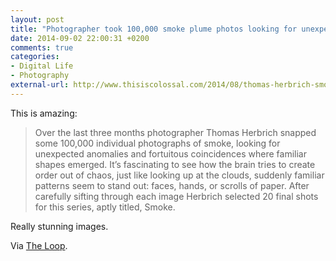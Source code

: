 ```yaml
---
layout: post
title: "Photographer took 100,000 smoke plume photos looking for unexpected shapes | Colossal"
date: 2014-09-02 22:00:31 +0200
comments: true
categories:
- Digital Life
- Photography
external-url: http://www.thisiscolossal.com/2014/08/thomas-herbrich-smoke/
---
```


This is amazing:

> Over the last three months photographer Thomas Herbrich snapped some 100,000 individual photographs of smoke, looking for unexpected anomalies and fortuitous coincidences where familiar shapes emerged. It’s fascinating to see how the brain tries to create order out of chaos, just like looking up at the clouds, suddenly familiar patterns seem to stand out: faces, hands, or scrolls of paper. After carefully sifting through each image Herbrich selected 20 final shots for this series, aptly titled, Smoke.

Really stunning images.

Via [The Loop](http://www.loopinsight.com/2014/09/02/photographer-took-100000-smoke-plume-photos-looking-for-unexpected-shapes/).